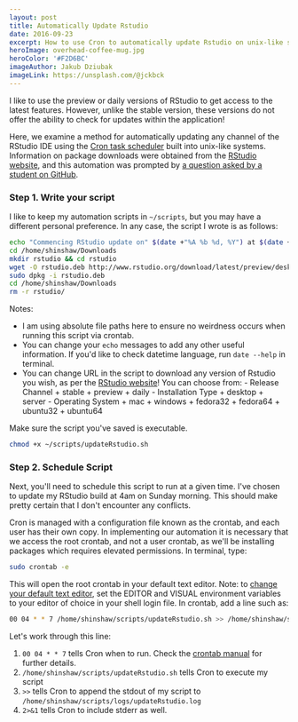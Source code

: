 ```yaml
---
layout: post
title: Automatically Update Rstudio
date: 2016-09-23
excerpt: How to use Cron to automatically update Rstudio on unix-like systems.
heroImage: overhead-coffee-mug.jpg
heroColor: '#F2D6BC'
imageAuthor: Jakub Dziubak
imageLink: https://unsplash.com/@jckbck
---
```


I like to use the preview or daily versions of RStudio to get access to the latest features. However, unlike the stable version, these versions do not offer the ability to check for updates within the application!

Here, we examine a method for automatically updating any channel of the RStudio IDE using the [Cron task scheduler](https://en.wikipedia.org/wiki/Cron) built into unix-like systems.
Information on package downloads were obtained from the [RStudio website](https://support.rstudio.com/hc/en-us/articles/203842428-Getting-the-newest-RStudio-builds), and this automation was prompted by [a question asked by a student on GitHub](https://github.com/STAT545-UBC/Discussion/issues/334).

### Step 1. Write your script

I like to keep my automation scripts in `~/scripts`, but you may have a different personal preference. In any case, the script I wrote is as follows:

```bash
echo "Commencing RStudio update on" $(date +"%A %b %d, %Y") at $(date +"%r")
cd /home/shinshaw/Downloads
mkdir rstudio && cd rstudio
wget -O rstudio.deb http://www.rstudio.org/download/latest/preview/desktop/ubuntu64/rstudio-latest-amd64.deb
sudo dpkg -i rstudio.deb
cd /home/shinshaw/Downloads
rm -r rstudio/
```

Notes:

- I am using absolute file paths here to ensure no weirdness occurs when running this script via crontab.
- You can change your `echo` messages to add any other useful information. If you'd like to check datetime language, run `date --help` in terminal.
- You can change URL in the script to download any version of Rstudio you wish, as per the [RStudio website](https://support.rstudio.com/hc/en-us/articles/203842428-Getting-the-newest-RStudio-builds)! You can choose from: - Release Channel + stable + preview + daily - Installation Type + desktop + server - Operating System + mac + windows + fedora32 + fedora64 + ubuntu32 + ubuntu64

Make sure the script you've saved is executable.

```bash
chmod +x ~/scripts/updateRstudio.sh
```

### Step 2. Schedule Script

Next, you'll need to schedule this script to run at a given time. I've chosen to update my RStudio build at 4am on Sunday morning. This should make pretty certain that I don't encounter any conflicts.

Cron is managed with a configuration file known as the crontab, and each user has their own copy. In implementing our automation it is necessary that we access the root crontab, and not a user crontab, as we'll be installing packages which requires elevated permissions. In terminal, type:

```bash
sudo crontab -e
```

This will open the root crontab in your default text editor. Note: to [change your default text editor](https://superuser.com/questions/281617/change-default-text-editor-for-crontab-to-vim), set the EDITOR and VISUAL environment variables to your editor of choice in your shell login file. In crontab, add a line such as:

```bash
00 04 * * 7 /home/shinshaw/scripts/updateRstudio.sh >> /home/shinshaw/scripts/logs/updateRstudio.log 2>&1
```

Let's work through this line:

1. `00 04 * * 7` tells Cron when to run. Check the [crontab manual](http://man7.org/linux/man-pages/man5/crontab.5.html) for further details.
2. `/home/shinshaw/scripts/updateRstudio.sh` tells Cron to execute my script
3. `>>` tells Cron to append the stdout of my script to `/home/shinshaw/scripts/logs/updateRstudio.log`
4. `2>&1` tells Cron to include stderr as well.
